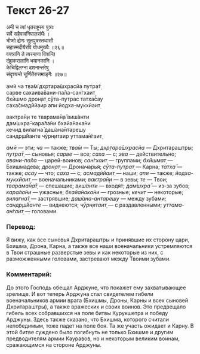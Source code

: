 # Текст 26-27

अमी च त्वां धृतराष्ट्रस्य पुत्राः  
सर्वे सहैवावनिपालसंघैः ।  
भीष्मो द्रोणः सूतपुत्रस्तथासौ  
सहास्मदीयैरपि योधमुख्यैः ॥२६॥  
वक्त्राणि ते त्वरमाणा विशन्ति  
दंष्ट्राकरालानि भयानकानि ।  
केचिद्विलग्ना दशनान्तरेषु  
संदृश्यन्ते चूर्णितैरुत्तमाङ्गैः ॥२७॥

амӣ ча тва̄м̇ дхр̣тара̄шх̣расйа путра̄т̣  
сарве сахаива̄вани-па̄ла-сан̇гхаит̣  
бхӣшмо дрон̣ат̣ сӯта-путрас татха̄сау  
саха̄смадӣйаир апи йодха-мукхйаит̣  

вактра̄н̣и те тварама̄н̣а̄ виш́анти  
дам̇шх̣ра̄-кара̄ла̄ни бхайа̄нака̄ни  
кечид вилагна̄ даш́ана̄нтарешу  
сандр̣ш́йанте чӯрн̣итаир уттама̄н̇гаит̣

_амӣ_ — эти; _ча_ — также; _тва̄м_ — Ты; _дхр̣тара̄шх̣расйа_ — Дхритараштры; _путра̄т̣_ — сыновья; _сарве_ — все; _саха_ — с; _эва_ — действительно; _авани-па̄ла_ — царей-воинов; _сан̇гхаит̣_ — группами; _бхӣшмат̣_ — Бхишмадева; _дрон̣ат̣_ — Дроначарья; _сӯта-путрат̣_ — Карна; _татха̄_ — также; _асау_ — что; _саха_ — с; _асмадӣйаит̣_ — наши; _апи_ — также; _йодха-мукхйаит̣_ — военачальниками; _вактра̄н̣и_ — в зевы; _те_ — Твои; _тварама̄н̣а̄т̣_ — спешащие; _виш́анти_ — входят; _дам̇шх̣ра̄_ — из-за зубов; _кара̄ла̄ни_ — ужасные; _бхайа̄нака̄ни_ — грозные; _кечит_ — некоторые; _вилагна̄т̣_ — застрявшие; _даш́ана-антарешу_ — между зубами; _сандр̣ш́йанте_ — виднеются; _чӯрн̣итаит̣_ — с раздавленными; _уттама-ан̇гаит̣_ — головами.

### Перевод:

Я вижу, как все сыновья Дхритараштры и принявшие их сторону цари, Бхишма, Дрона, Карна, а также все наши военачальники устремляются в Твои страшные разверстые зевы и как некоторые из них, с разможженными головами, застревают между Твоими зубами.

### Комментарий:

До этого Господь обещал Арджуне, что покажет ему захватывающее зрелище. И вот теперь Арджуна стал свидетелем гибели военачальников армии врага (Бхишмы, Дроны, Карны и всех сыновей Дхритараштры), а также вражеских и своих воинов. Это предвещало гибель всех собравшихся на поле битвы Курукшетра и победу Арджуны. Здесь также сказано, что Бхишма, которого считали непобедимым, тоже падет на поле боя. Та же участь ожидает и Карну. В этой битве суждено было погибнуть не только Бхишме и другим предводителям армии Кауравов, но и некоторым великим воинам, сражающимся на стороне Арджуны.